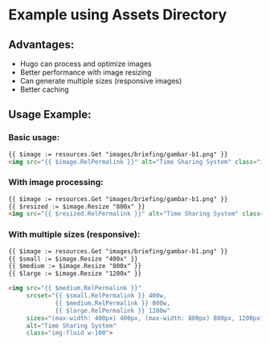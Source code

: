 # Example using Assets Directory

## Advantages:

- Hugo can process and optimize images
- Better performance with image resizing
- Can generate multiple sizes (responsive images)
- Better caching

## Usage Example:

### Basic usage:

```markdown
{{ $image := resources.Get "images/briefing/gambar-b1.png" }}
<img src="{{ $image.RelPermalink }}" alt="Time Sharing System" class="img-fluid w-100">
```

### With image processing:

```markdown
{{ $image := resources.Get "images/briefing/gambar-b1.png" }}
{{ $resized := $image.Resize "800x" }}
<img src="{{ $resized.RelPermalink }}" alt="Time Sharing System" class="img-fluid w-100">
```

### With multiple sizes (responsive):

```markdown
{{ $image := resources.Get "images/briefing/gambar-b1.png" }}
{{ $small := $image.Resize "400x" }}
{{ $medium := $image.Resize "800x" }}
{{ $large := $image.Resize "1200x" }}

<img src="{{ $medium.RelPermalink }}" 
     srcset="{{ $small.RelPermalink }} 400w,
             {{ $medium.RelPermalink }} 800w,
             {{ $large.RelPermalink }} 1200w"
     sizes="(max-width: 400px) 400px, (max-width: 800px) 800px, 1200px"
     alt="Time Sharing System" 
     class="img-fluid w-100">
```
